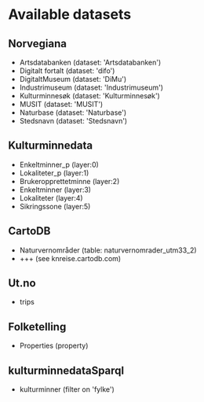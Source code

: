 Available datasets
==================

Norvegiana
----------
* Artsdatabanken (dataset: 'Artsdatabanken')
* Digitalt fortalt (dataset: 'difo')
* DigitaltMuseum (dataset: 'DiMu')
* Industrimuseum (dataset: 'Industrimuseum')
* Kulturminnesøk (dataset: 'Kulturminnesøk')
* MUSIT (dataset: 'MUSIT')
* Naturbase (dataset: 'Naturbase')
* Stedsnavn (dataset: 'Stedsnavn')

Kulturminnedata
---------------
* Enkeltminner_p (layer:0)
* Lokaliteter_p (layer:1)
* Brukeropprettetminne (layer:2)
* Enkeltminner (layer:3)
* Lokaliteter (layer:4)
* Sikringssone (layer:5)

CartoDB
-------
* Naturvernområder (table: naturvernomrader_utm33_2)
* +++ (see knreise.cartodb.com)

Ut.no
-----
* trips

Folketelling
------------
* Properties (property)

kulturminnedataSparql
---------------------
* kulturminner (filter on 'fylke')
